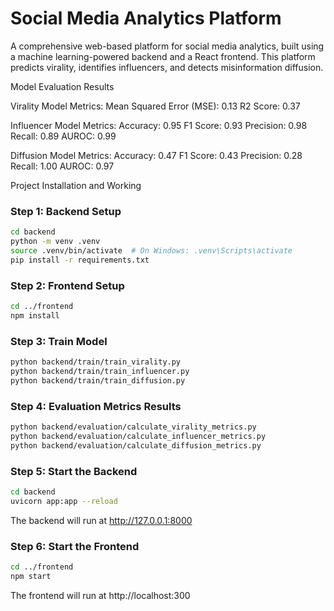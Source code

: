 # Social Media Analytics Platform

A comprehensive web-based platform for social media analytics, built using a machine learning-powered backend and a React frontend. This platform predicts virality, identifies influencers, and detects misinformation diffusion.

Model Evaluation Results

Virality Model Metrics:
Mean Squared Error (MSE): 0.13
R2 Score: 0.37

Influencer Model Metrics:
Accuracy: 0.95
F1 Score: 0.93
Precision: 0.98
Recall: 0.89
AUROC: 0.99

Diffusion Model Metrics:
Accuracy: 0.47
F1 Score: 0.43
Precision: 0.28
Recall: 1.00
AUROC: 0.97

Project Installation and Working 

### Step 1: Backend Setup
```bash
cd backend
python -m venv .venv
source .venv/bin/activate  # On Windows: .venv\Scripts\activate
pip install -r requirements.txt 
```

### Step 2: Frontend Setup
```bash
cd ../frontend
npm install
```

### Step 3: Train Model
```bash
python backend/train/train_virality.py
python backend/train/train_influencer.py
python backend/train/train_diffusion.py
```
### Step 4: Evaluation Metrics Results
```bash
python backend/evaluation/calculate_virality_metrics.py
python backend/evaluation/calculate_influencer_metrics.py
python backend/evaluation/calculate_diffusion_metrics.py
```

### Step 5: Start the Backend
```bash
cd backend
uvicorn app:app --reload
```

The backend will run at http://127.0.0.1:8000

### Step 6: Start the Frontend
```bash
cd ../frontend
npm start
```

The frontend will run at http://localhost:300